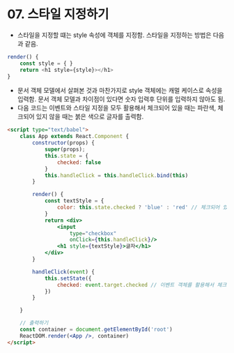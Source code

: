 # 07. 스타일 지정하기
- 스타일을 지정할 떄는 style 속성에 객체를 지정함. 스타일을 지정하는 방법은 다음과 같음.
```js
render() {
    const style = { }
    return <h1 style={style}></h1>
}
```
- 문서 객체 모델에서 살펴본 것과 마찬가지로 style 객체에는 캐멀 케이스로 속성을 입력함. 문서 객체 모델과 차이점이 있다면 숫자 입력후 단위를 입력하지 않아도 됨.
- 다음 코드는 이벤트와 스타일 지정을 모두 활용해서 체크되어 있을 때는 파란색, 체크되어 있지 않을 때는 붉은 색으로 글자를 출력함.
```html
<script type="text/babel">
    class App extends React.Component {
        constructor(props) {
            super(props);
            this.state = {
                checked: false
            }
            this.handleClick = this.handleClick.bind(this)
        }

        render() {
            const textStyle = {
                color: this.state.checked ? 'blue' : 'red' // 체크되어 있다면 blue, 아니면 red 출력
            }
            return <div>
                <input
                    type="checkbox"
                    onClick={this.handleClick}/>
                <h1 style={textStyle}>글자</h1>
            </div>
        }

        handleClick(event) {
            this.setState({
                checked: event.target.checked // 이벤트 객체를 활용해서 체크 상태를 설정함.
            })
        }

    }

    // 출력하기
    const container = document.getElementById('root')
    ReactDOM.render(<App />, container)
</script>
```
